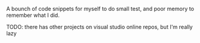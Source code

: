 A bounch of code snippets for myself to do small test, and poor memory to remember what I did.

TODO: there has other projects on visual studio online repos, but I'm really lazy

